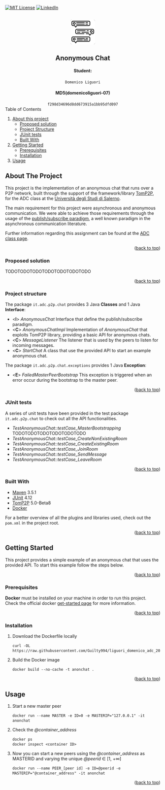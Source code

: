 <div id="top"></div>


<!-- PROJECT SHIELDS -->
[![MIT License][license-shield]][license-url]
[![LinkedIn][linkedin-shield]][linkedin-url]


<!-- PROJECT LOGO -->
<br />
<div align="center">
  <a href="https://github.com/othneildrew/Best-README-Template">
    <img src="images/LOGO.png" alt="Logo" width="80" height="80">
  </a>

<h2 align="center">Anonymous Chat</h2>
  <h4>Student: </h4> <code>Domenico Liguori</code>
  <h4>MD5(domenicoliguori-07)</h4> <code>f298d34696d8dd673915a1bb95dfd097</code>
</div>



<!-- TABLE OF CONTENTS -->

  <summary>Table of Contents</summary>
  <ol>
    <li>
      <a href="#about-the-project">About this project</a>
      <ul>
        <li><a href="#proposed-solution">Proposed solution</a></li>
        <li><a href="#project-structure">Project Structure</a></li>
        <li><a href="#junit-tests">JUnit tests</a></li>
        <li><a href="#built-with">Built With</a></li>
      </ul>
    </li>
    <li>
      <a href="#getting-started">Getting Started</a>
      <ul>
        <li><a href="#prerequisites">Prerequisites</a></li>
        <li><a href="#installation">Installation</a></li>
      </ul>
    </li>
    <li><a href="#usage">Usage</a></li>
  </ol>



<!-- ABOUT THE PROJECT -->
## About The Project

This project is the implementation of an anonymous chat that runs over a P2P network, built through the support of the framework/library [TomP2P](https://tomp2p.net/), for the ADC class at the [Università degli Studi di Salerno](https://www.unisa.it/).

The main requirement for this project were asynchronous and anonymous communication. We were able to achieve those requirements through the usage of the [publish/subscribe paradigm](https://www.pubnub.com/learn/glossary/what-is-publish-subscribe/), a well known paradigm in the asynchronous communication literature.



Further information regarding this assignment can be found at the [ADC class page](https://spagnuolocarmine.github.io/adc.html).

<p align="right">(<a href="#top">back to top</a>)</p>

### Proposed solution

TODOTODOTODOTODOTODOTODOTODO

<p align="right">(<a href="#top">back to top</a>)</p>

### Project structure

The package `it.adc.p2p.chat` provides 3 Java **Classes** and 1 Java **Interface**:

* <**I**> _AnonymousChat_ Interface that define the publish/subscribe paradigm.
* <**C**> _AnonymousChatImpl_ Implementation of _AnonymousChat_ that exploits TomP2P library, providing a basic API for anonymous chats. 
* <**C**> _MessageListener_ The listener that is used by the peers to listen for incoming messages.
* <**C**> _StartChat_ A class that use the provided API to start an example anonymous chat.

The package `it.adc.p2p.chat.exceptions` provides 1 Java **Exception**:

* <**E**> _FailedMasterPeerBootstrap_ This exception is triggered when an error occur during the bootstrap to the master peer.

<p align="right">(<a href="#top">back to top</a>)</p>

### JUnit tests

A series of unit tests have been provided in the test package `it.adc.p2p.chat` to check out all the API functionalities.

* _TestAnonymousChat::testCase_MasterBootstrapping_ TODOTODOTODOTODOTODOTODO
* _TestAnonymousChat::testCase_CreateNonExistingRoom_
* _TestAnonymousChat::testCase_CreateExistingRoom_
* _TestAnonymousChat::testCase_JoinRoom_
* _TestAnonymousChat::testCase_SendMessage_
* _TestAnonymousChat::testCase_LeaveRoom_

<p align="right">(<a href="#top">back to top</a>)</p>

### Built With

* [Maven](https://maven.apache.org/) 3.5.1
* [JUnit](https://junit.org/) 4.12
* [TomP2P](https://tomp2p.net/) 5.0-Beta8
* [Docker](https://www.docker.com/) 

For a better overview of all the plugins and libraries used, check out the `pom.xml` in the project root.

<p align="right">(<a href="#top">back to top</a>)</p>

<!-- GETTING STARTED -->
## Getting Started

This project provides a simple example of an anonymous chat that uses the provided API. To start this example follow the steps below.

<p align="right">(<a href="#top">back to top</a>)</p>

### Prerequisites

**Docker** must be installed on your machine in order to run this project.
Check the official docker [get-started page](https://docs.docker.com/get-started/) for more information.

<p align="right">(<a href="#top">back to top</a>)</p>

### Installation

1. Download the Dockerfile locally
   ```
   curl -OL https://raw.githubusercontent.com/Guilty994/liguori_domenico_adc_2021/master/Dockerfile
   ```
2. Build the Docker image
   ```
   docker build --no-cache -t anonchat .
   ```

<p align="right">(<a href="#top">back to top</a>)</p>


<!-- USAGE EXAMPLES -->
## Usage

<!-- docker run --name PEER_1 -e ID=1 -e MASTERIP="172.17.0.2" -it anonchat -->

1. Start a new master peer
   ```
   docker run --name MASTER -e ID=0 -e MASTERIP="127.0.0.1" -it anonchat
   ```
2. Check the _@container_address_
   ```
   docker ps
   docker inspect <container ID>
   ```
3. Now you can start a new peers using the _@container_address_ as MASTERID and varying the unique _@peerid_ ∈ [1, +∞]
    ```
   docker run --name PEER_[peer id] -e ID=@peerid -e MASTERIP="@container_address" -it anonchat
   ```
<p align="right">(<a href="#top">back to top</a>)</p>

<!-- MARKDOWN LINKS & IMAGES -->
[license-shield]: https://img.shields.io/github/license/othneildrew/Best-README-Template.svg?style=for-the-badge
[license-url]: https://github.com/Guilty994/liguori_domenico_adc_2021/blob/master/LICENSE.txt
[linkedin-shield]: https://img.shields.io/badge/-LinkedIn-black.svg?style=for-the-badge&logo=linkedin&colorB=555
[linkedin-url]: https://www.linkedin.com/in/domenico-liguori-1435a8215/